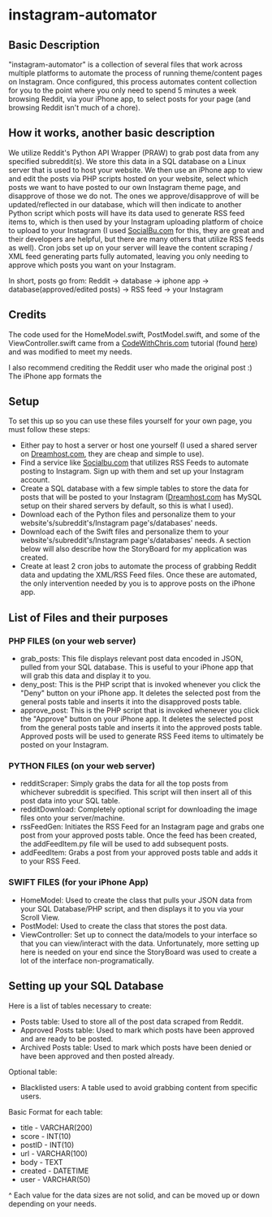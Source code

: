 # instagram-automator

## Basic Description
"instagram-automator" is a collection of several files that work across multiple platforms to automate the process of running theme/content pages on Instagram. Once configured, this process automates content collection for you to the point where you only need to spend 5 minutes a week browsing Reddit, via your iPhone app, to select posts for your page (and browsing Reddit isn't much of a chore).

## How it works, another basic description
We utilize Reddit's Python API Wrapper (PRAW) to grab post data from any specified subreddit(s). We store this data in a SQL database on a Linux server that is used to host your website. We then use an iPhone app to view and edit the posts via PHP scripts hosted on your website, select which posts we want to have posted to our own Instagram theme page, and disapprove of those we do not. The ones we approve/disapprove of will be updated/reflected in our database, which will then indicate to another Python script which posts will have its data used to generate RSS feed items to, which is then used by your Instagram uploading platform of choice to upload to your Instagram (I used [SocialBu.com](https://socialbu.com) for this, they are great and their developers are helpful, but there are many others that utilize RSS feeds as well). Cron jobs set up on your server will leave the content scraping / XML feed generating parts fully automated, leaving you only needing to approve which posts you want on your Instagram.

In short, posts go from: Reddit -> database -> iphone app -> database(approved/edited posts) -> RSS feed -> your Instagram

## Credits
The code used for the HomeModel.swift, PostModel.swift, and some of the ViewController.swift came from a [CodeWithChris.com](https://codewithchris.com/) tutorial (found [here](https://codewithchris.com/iphone-app-connect-to-mysql-database/)) and was modified to meet my needs.

I also recommend crediting the Reddit user who made the original post :) The iPhone app formats the 

## Setup
To set this up so you can use these files yourself for your own page, you must follow these steps:
* Either pay to host a server or host one yourself (I used a shared server on [Dreamhost.com](https://dreamhost.com), they are cheap and simple to use).
* Find a service like [Socialbu.com](https://socialbu.com) that utilizes RSS Feeds to automate posting to Instagram. Sign up with them and set up your Instagram account.
* Create a SQL database with a few simple tables to store the data for posts that will be posted to your Instagram ([Dreamhost.com](https://dreamhost.com) has MySQL setup on their shared servers by default, so this is what I used).
* Download each of the Python files and personalize them to your website's/subreddit's/Instagram page's/databases' needs.
* Download each of the Swift files and personalize them to your website's/subreddit's/Instagram page's/databases' needs. A section below will also describe how the StoryBoard for my application was created.
* Create at least 2 cron jobs to automate the process of grabbing Reddit data and updating the XML/RSS Feed files. Once these are automated, the only intervention needed by you is to approve posts on the iPhone app.

## List of Files and their purposes

### PHP FILES (on your web server)
* grab_posts: This file displays relevant post data encoded in JSON, pulled from your SQL database. This is useful to your iPhone app that will grab this data and display it to you.
* deny_post: This is the PHP script that is invoked whenever you click the "Deny" button on your iPhone app. It deletes the selected post from the general posts table and inserts it into the disapproved posts table.
* approve_post: This is the PHP script that is invoked whenever you click the "Approve" button on your iPhone app. It deletes the selected post from the general posts table and inserts it into the approved posts table. Approved posts will be used to generate RSS Feed items to ultimately be posted on your Instagram.

### PYTHON FILES (on your web server)
* redditScraper: Simply grabs the data for all the top posts from whichever subreddit is specified. This script will then insert all of this post data into your SQL table.
* redditDownload: Completely optional script for downloading the image files onto your server/machine.
* rssFeedGen: Initiates the RSS Feed for an Instagram page and grabs one post from your approved posts table. Once the feed has been created, the addFeedItem.py file will be used to add subsequent posts.
* addFeedItem: Grabs a post from your approved posts table and adds it to your RSS Feed.

### SWIFT FILES (for your iPhone App)
* HomeModel: Used to create the class that pulls your JSON data from your SQL Database/PHP script, and then displays it to you via your Scroll View.
* PostModel: Used to create the class that stores the post data.
* ViewController: Set up to connect the data/models to your interface so that you can view/interact with the data. Unfortunately, more setting up here is needed on your end since the StoryBoard was used to create a lot of the interface non-programatically.

## Setting up your SQL Database
Here is a list of tables necessary to create:
* Posts table: Used to store all of the post data scraped from Reddit.
* Approved Posts table: Used to mark which posts have been approved and are ready to be posted.
* Archived Posts table: Used to mark which posts have been denied or have been approved and then posted already.

Optional table:
* Blacklisted users: A table used to avoid grabbing content from specific users.

Basic Format for each table:
* title - VARCHAR(200)
* score - INT(10)
* postID - INT(10)
* url - VARCHAR(100)
* body - TEXT
* created - DATETIME
* user - VARCHAR(50)

^ Each value for the data sizes are not solid, and can be moved up or down depending on your needs.
